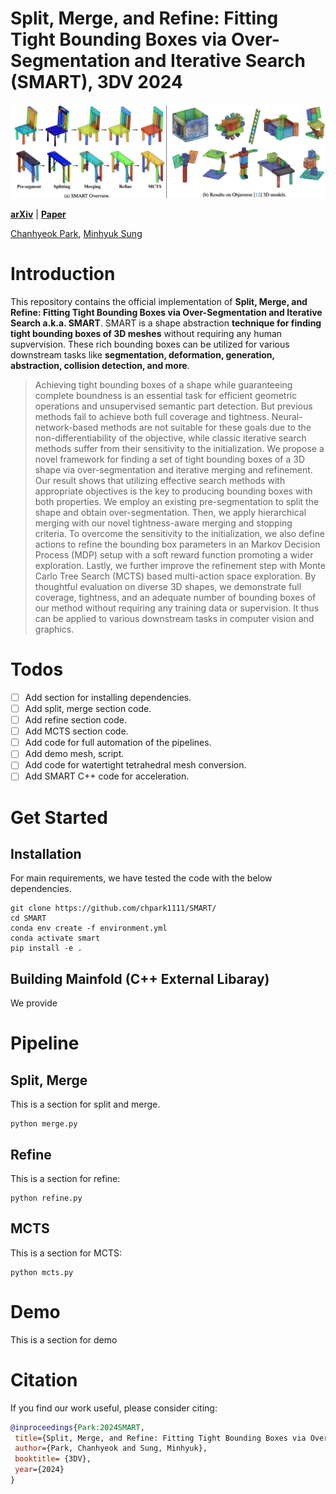 # Split, Merge, and Refine: Fitting Tight Bounding Boxes via Over-Segmentation and Iterative Search (SMART), 3DV 2024

![teaser](./docs/teaser.png)

[**arXiv**](https://arxiv.org/abs/2304.04336) | [**Paper**](https://arxiv.org/pdf/2304.04336)

[Chanhyeok Park](https://chpark1111.github.io/), [Minhyuk Sung](https://mhsung.github.io/)

# Introduction

This repository contains the official implementation of **Split, Merge, and Refine: Fitting Tight Bounding Boxes via Over-Segmentation and Iterative Search a.k.a. SMART**. SMART is a shape abstraction **technique for finding tight bounding boxes of 3D meshes** without requiring any human supvervision. These rich bounding boxes can be utilized for various downstream tasks like **segmentation, deformation, generation, abstraction, collision detection, and more**.

> Achieving tight bounding boxes of a shape while guaranteeing complete boundness is an essential task for efficient geometric operations and unsupervised semantic part detection. But previous methods fail to achieve both full coverage and tightness. Neural-network-based methods are not suitable for these goals due to the non-differentiability of the objective, while classic iterative search methods suffer from their sensitivity to the initialization. We propose a novel framework for finding a set of tight bounding boxes of a 3D shape via over-segmentation and iterative merging and refinement. Our result shows that utilizing effective search methods with appropriate objectives is the key to producing bounding boxes with both properties. We employ an existing pre-segmentation to split the shape and obtain over-segmentation. Then, we apply hierarchical merging with our novel tightness-aware merging and stopping criteria. To overcome the sensitivity to the initialization, we also define actions to refine the bounding box parameters in an Markov Decision Process (MDP) setup with a soft reward function promoting a wider exploration. Lastly, we further improve the refinement step with Monte Carlo Tree Search (MCTS) based multi-action space exploration. By thoughtful evaluation on diverse 3D shapes, we demonstrate full coverage, tightness, and an adequate number of bounding boxes of our method without requiring any training data or supervision. It thus can be applied to various downstream tasks in computer vision and graphics.

# Todos

- [ ] Add section for installing dependencies.
- [ ] Add split, merge section code.
- [ ] Add refine section code.
- [ ] Add MCTS section code.
- [ ] Add code for full automation of the pipelines.
- [ ] Add demo mesh, script.
- [ ] Add code for watertight tetrahedral mesh conversion.
- [ ] Add SMART C++ code for acceleration.

# Get Started

## Installation

For main requirements, we have tested the code with the below dependencies.

```
git clone https://github.com/chpark1111/SMART/
cd SMART
conda env create -f environment.yml
conda activate smart
pip install -e .
```

## Building Mainfold (C++ External Libaray)

We provide

# Pipeline

## Split, Merge

This is a section for split and merge.

```
python merge.py
```

## Refine

This is a section for refine:

```
python refine.py
```

## MCTS

This is a section for MCTS:

```
python mcts.py
```

# Demo

This is a section for demo

# Citation

If you find our work useful, please consider citing:

```bibtex
@inproceedings{Park:2024SMART,
 title={Split, Merge, and Refine: Fitting Tight Bounding Boxes via Over-Segmentation and Iterative Search},
 author={Park, Chanhyeok and Sung, Minhyuk},
 booktitle= {3DV},
 year={2024}
}
```

[//]: #
